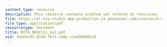 ```yaml
---
content_type: resource
description: This resource contains problem set related to recursion.
file: https://ol-ocw-studio-app-production.s3.amazonaws.com/courses/6-00sc-introduction-to-computer-science-and-programming-spring-2011/3a5ebc039238f675c60ec1a490096b18_MIT6_00SCS11_ps2.pdf
file_type: application/pdf
resourcetype: Document
title: MIT6_00SCS11_ps2.pdf
uid: 3a5ebc03-9238-f675-c60e-c1a490096b18
---
```

